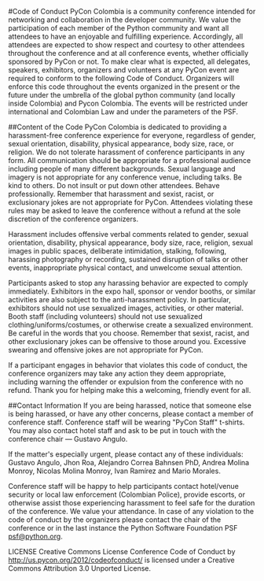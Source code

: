 #Code of Conduct
PyCon Colombia is a community conference intended for networking and collaboration in the developer community. We value the participation of each member of the Python community and want all attendees to have an enjoyable and fulfilling experience. Accordingly, all attendees are expected to show respect and courtesy to other attendees throughout the conference and at all conference events, whether officially sponsored by PyCon or not. To make clear what is expected, all delegates, speakers, exhibitors, organizers and volunteers at any PyCon event are required to conform to the following Code of Conduct. Organizers will enforce this code throughout the events organized in the present or the future under the umbrella of the global python community (and locally inside Colombia) and Pycon Colombia. The events will be restricted under international and Colombian Law and under the parameters of the PSF. 

##Content of the Code
PyCon Colombia is dedicated to providing a harassment-free conference experience for everyone, regardless of gender, sexual orientation, disability, physical appearance, body size, race, or religion. We do not tolerate harassment of conference participants in any form.
All communication should be appropriate for a professional audience including people of many different backgrounds. Sexual language and imagery is not appropriate for any conference venue, including talks.
Be kind to others. Do not insult or put down other attendees. Behave professionally. Remember that harassment and sexist, racist, or exclusionary jokes are not appropriate for PyCon.
Attendees violating these rules may be asked to leave the conference without a refund at the sole discretion of the conference organizers.

Harassment includes offensive verbal comments related to gender, sexual orientation, disability, physical appearance, body size, race, religion, sexual images in public spaces, deliberate intimidation, stalking, following, harassing photography or recording, sustained disruption of talks or other events, inappropriate physical contact, and unwelcome sexual attention.

Participants asked to stop any harassing behavior are expected to comply immediately.
Exhibitors in the expo hall, sponsor or vendor booths, or similar activities are also subject to the anti-harassment policy. In particular, exhibitors should not use sexualized images, activities, or other material. Booth staff (including volunteers) should not use sexualized clothing/uniforms/costumes, or otherwise create a sexualized environment.
Be careful in the words that you choose. Remember that sexist, racist, and other exclusionary jokes can be offensive to those around you. Excessive swearing and offensive jokes are not appropriate for PyCon.

If a participant engages in behavior that violates this code of conduct, the conference organizers may take any action they deem appropriate, including warning the offender or expulsion from the conference with no refund. Thank you for helping make this a welcoming, friendly event for all.

##Contact Information
If you are being harassed, notice that someone else is being harassed, or have any other concerns, please contact a member of conference staff. Conference staff will be wearing "PyCon Staff" t-shirts. You may also contact hotel staff and ask to be put in touch with the conference chair — Gustavo Angulo.

If the matter's especially urgent, please contact any of these individuals: Gustavo Angulo, Jhon Roa, Alejandro Correa Bahnsen PhD, Andrea Molina Monroy, Nicolas Molina Monroy, Ivan Ramírez and Mario Morales.

Conference staff will be happy to help participants contact hotel/venue security or local law enforcement (Colombian Police), provide escorts, or otherwise assist those experiencing harassment to feel safe for the duration of the conference. We value your attendance.
In case of any violation to the code of conduct by the organizers please contact the chair of the conference or in the last instance the Python Software Foundation PSF psf@python.org.

LICENSE
Creative Commons License
Conference Code of Conduct by http://us.pycon.org/2012/codeofconduct/ is licensed under a Creative Commons Attribution 3.0 Unported License.
